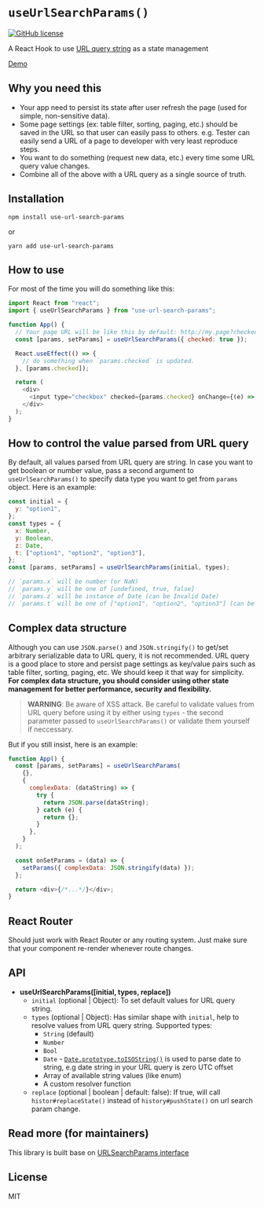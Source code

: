 # `useUrlSearchParams()`

[![GitHub license](https://img.shields.io/github/license/Naereen/StrapDown.js.svg)](https://github.com/rudyhuynh/use-url-search-params/blob/master/License)

A React Hook to use [URL query string](https://en.wikipedia.org/wiki/Query_string) as a state management

[Demo](https://rudyhuynh.github.io/use-url-search-params)

## Why you need this

- Your app need to persist its state after user refresh the page (used for simple, non-sensitive data).
- Some page settings (ex: table filter, sorting, paging, etc.) should be saved in the URL so that user can easily pass to others. e.g. Tester can easily send a URL of a page to developer with very least reproduce steps.
- You want to do something (request new data, etc.) every time some URL query value changes.
- Combine all of the above with a URL query as a single source of truth.

## Installation

```
npm install use-url-search-params
```

or

```
yarn add use-url-search-params
```

## How to use

For most of the time you will do something like this:

```js
import React from "react";
import { useUrlSearchParams } from "use-url-search-params";

function App() {
  // Your page URL will be like this by default: http://my.page?checked=true
  const [params, setParams] = useUrlSearchParams({ checked: true });

  React.useEffect(() => {
    // do something when `params.checked` is updated.
  }, [params.checked]);

  return (
    <div>
      <input type="checkbox" checked={params.checked} onChange={(e) => setParams({ checked: e.target.checked })} />
    </div>
  );
}
```

## How to control the value parsed from URL query

By default, all values parsed from URL query are string. In case you want to get boolean or number value, pass a second argument to `useUrlSearchParams()` to specify data type you want to get from `params` object. Here is an example:

```js
const initial = {
  y: "option1",
};
const types = {
  x: Number,
  y: Boolean,
  z: Date,
  t: ["option1", "option2", "option3"],
};
const [params, setParams] = useUrlSearchParams(initial, types);

// `params.x` will be number (or NaN)
// `params.y` will be one of [undefined, true, false]
// `params.z` will be instance of Date (can be Invalid Date)
// `params.t` will be one of ["option1", "option2", "option3"] (can be `undefined` if not specified in `initial`)
```

## Complex data structure

Although you can use `JSON.parse()` and `JSON.stringify()` to get/set arbitrary serializable data to URL query, it is not recommended. URL query is a good place to store and persist page settings as key/value pairs such as table filter, sorting, paging, etc. We should keep it that way for simplicity. **For complex data structure, you should consider using other state management for better performance, security and flexibility.**

> **WARNING**: Be aware of XSS attack. Be careful to validate values from URL query before using it by either using `types` - the second parameter passed to `useUrlSearchParams()` or validate them yourself if neccessary.

But if you still insist, here is an example:

```js
function App() {
  const [params, setParams] = useUrlSearchParams(
    {},
    {
      complexData: (dataString) => {
        try {
          return JSON.parse(dataString);
        } catch (e) {
          return {};
        }
      },
    }
  );

  const onSetParams = (data) => {
    setParams({ complexData: JSON.stringify(data) });
  };

  return <div>{/*...*/}</div>;
}
```

## React Router

Should just work with React Router or any routing system. Just make sure that your component re-render whenever route changes.

## API

- **useUrlSearchParams([initial, types, replace])**
  - `initial` (optional | Object): To set default values for URL query string.
  - `types` (optional | Object): Has similar shape with `initial`, help to resolve values from URL query string. Supported types:
    - `String` (default)
    - `Number`
    - `Bool`
    - `Date` - [`Date​.prototype​.toISOString()`](https://developer.mozilla.org/en-US/docs/Web/JavaScript/Reference/Global_Objects/Date/toISOString) is used to parse date to string, e.g date string in your URL query is zero UTC offset
    - Array of available string values (like enum)
    - A custom resolver function
  - `replace` (optional | boolean | default: false): If true, will call `histor#replaceState()` instead of `history#pushState()` on url search param change.

## Read more (for maintainers)

This library is built base on [URLSearchParams interface](https://developer.mozilla.org/en-US/docs/Web/API/URLSearchParams)

## License

MIT

